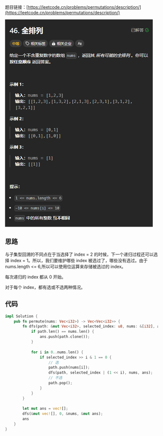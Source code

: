 题目链接：[https://leetcode.cn/problems/permutations/description/](https://leetcode.cn/problems/permutations/description/)

![](../../../../../images/2024/1733820571338-e4342a75-98f7-47f9-b0ab-58a9aee4f856.png)

## 思路
与子集型回溯的不同点在于当选择了 index = 2 的时候，下一个递归过程还可以选择 index = 1。所以，我们要维护哪些 index 被选过了，哪些没有选过。由于 nums.length <= 6,所以可以使用位运算来存储被选过的 index。

每次递归的 index 都从 0 开始。

对于每个 index，都有选或不选两种情况。

## 代码
```rust
impl Solution {
    pub fn permute(nums: Vec<i32>) -> Vec<Vec<i32>> {
        fn dfs(path: &mut Vec<i32>, selected_index: u8, nums: &[i32], ans: &mut Vec<Vec<i32>>) {
            if path.len() == nums.len() {
                ans.push(path.clone());
            }

            for i in 0..nums.len() {
                if selected_index >> i & 1 == 0 {
                    // 选
                    path.push(nums[i]);
                    dfs(path, selected_index | (1 << i), nums, ans);
                    // 不选
                    path.pop();
                }  
            }
        }

        let mut ans = vec![];
        dfs(&mut vec![], 0, &nums, &mut ans);
        ans
    }
}
```

